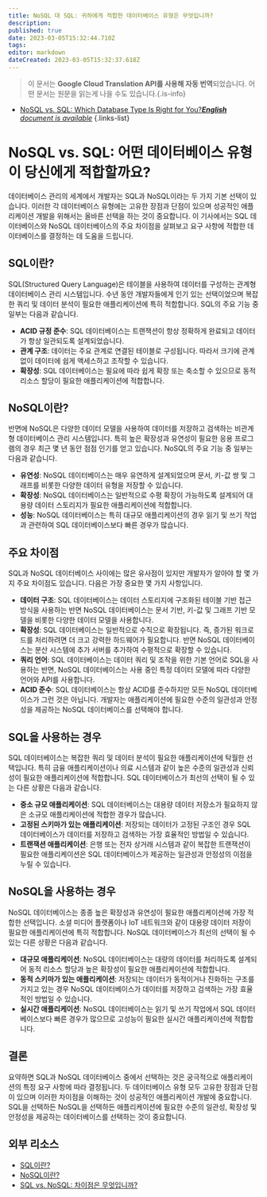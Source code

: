```yaml
---
title: NoSQL 대 SQL: 귀하에게 적합한 데이터베이스 유형은 무엇입니까?
description: 
published: true
date: 2023-03-05T15:32:44.710Z
tags: 
editor: markdown
dateCreated: 2023-03-05T15:32:37.618Z
---
```


> 이 문서는 **Google Cloud Translation API를 사용해 자동 번역**되었습니다.
어떤 문서는 원문을 읽는게 나을 수도 있습니다.{.is-info}



- [NoSQL vs. SQL: Which Database Type Is Right for You?***English** document is available*](/en/Knowledge-base/NoSQL/nosql-vs-sql-which-database-type-is-right-for-you)
{.links-list}

# NoSQL vs. SQL: 어떤 데이터베이스 유형이 당신에게 적합할까요?

데이터베이스 관리의 세계에서 개발자는 SQL과 NoSQL이라는 두 가지 기본 선택이 있습니다. 이러한 각 데이터베이스 유형에는 고유한 장점과 단점이 있으며 성공적인 애플리케이션 개발을 위해서는 올바른 선택을 하는 것이 중요합니다. 이 기사에서는 SQL 데이터베이스와 NoSQL 데이터베이스의 주요 차이점을 살펴보고 요구 사항에 적합한 데이터베이스를 결정하는 데 도움을 드립니다.

## SQL이란?

SQL(Structured Query Language)은 테이블을 사용하여 데이터를 구성하는 관계형 데이터베이스 관리 시스템입니다. 수년 동안 개발자들에게 인기 있는 선택이었으며 복잡한 쿼리 및 데이터 분석이 필요한 애플리케이션에 특히 적합합니다. SQL의 주요 기능 중 일부는 다음과 같습니다.

- **ACID 규정 준수**: SQL 데이터베이스는 트랜잭션이 항상 정확하게 완료되고 데이터가 항상 일관되도록 설계되었습니다.
- **관계 구조**: 데이터는 주요 관계로 연결된 테이블로 구성됩니다. 따라서 크기에 관계없이 데이터에 쉽게 액세스하고 조작할 수 있습니다.
- **확장성**: SQL 데이터베이스는 필요에 따라 쉽게 확장 또는 축소할 수 있으므로 동적 리소스 할당이 필요한 애플리케이션에 적합합니다.

## NoSQL이란?

반면에 NoSQL은 다양한 데이터 모델을 사용하여 데이터를 저장하고 검색하는 비관계형 데이터베이스 관리 시스템입니다. 특히 높은 확장성과 유연성이 필요한 응용 프로그램의 경우 최근 몇 년 동안 점점 인기를 얻고 있습니다. NoSQL의 주요 기능 중 일부는 다음과 같습니다.

- **유연성**: NoSQL 데이터베이스는 매우 유연하게 설계되었으며 문서, 키-값 쌍 및 그래프를 비롯한 다양한 데이터 유형을 저장할 수 있습니다.
- **확장성**: NoSQL 데이터베이스는 일반적으로 수평 확장이 가능하도록 설계되어 대용량 데이터 스토리지가 필요한 애플리케이션에 적합합니다.
- **성능**: NoSQL 데이터베이스는 특히 대규모 애플리케이션의 경우 읽기 및 쓰기 작업과 관련하여 SQL 데이터베이스보다 빠른 경우가 많습니다.

## 주요 차이점

SQL과 NoSQL 데이터베이스 사이에는 많은 유사점이 있지만 개발자가 알아야 할 몇 가지 주요 차이점도 있습니다. 다음은 가장 중요한 몇 가지 사항입니다.

- **데이터 구조**: SQL 데이터베이스는 데이터 스토리지에 구조화된 테이블 기반 접근 방식을 사용하는 반면 NoSQL 데이터베이스는 문서 기반, 키-값 및 그래프 기반 모델을 비롯한 다양한 데이터 모델을 사용합니다.
- **확장성**: SQL 데이터베이스는 일반적으로 수직으로 확장됩니다. 즉, 증가된 워크로드를 처리하려면 더 크고 강력한 하드웨어가 필요합니다. 반면 NoSQL 데이터베이스는 분산 시스템에 추가 서버를 추가하여 수평적으로 확장할 수 있습니다.
- **쿼리 언어**: SQL 데이터베이스는 데이터 쿼리 및 조작을 위한 기본 언어로 SQL을 사용하는 반면, NoSQL 데이터베이스는 사용 중인 특정 데이터 모델에 따라 다양한 언어와 API를 사용합니다.
- **ACID 준수**: SQL 데이터베이스는 항상 ACID를 준수하지만 모든 NoSQL 데이터베이스가 그런 것은 아닙니다. 개발자는 애플리케이션에 필요한 수준의 일관성과 안정성을 제공하는 NoSQL 데이터베이스를 선택해야 합니다.

## SQL을 사용하는 경우

SQL 데이터베이스는 복잡한 쿼리 및 데이터 분석이 필요한 애플리케이션에 탁월한 선택입니다. 특히 금융 애플리케이션이나 의료 시스템과 같이 높은 수준의 일관성과 신뢰성이 필요한 애플리케이션에 적합합니다. SQL 데이터베이스가 최선의 선택이 될 수 있는 다른 상황은 다음과 같습니다.

- **중소 규모 애플리케이션**: SQL 데이터베이스는 대용량 데이터 저장소가 필요하지 않은 소규모 애플리케이션에 적합한 경우가 많습니다.
- **고정된 스키마가 있는 애플리케이션**: 저장되는 데이터가 고정된 구조인 경우 SQL 데이터베이스가 데이터를 저장하고 검색하는 가장 효율적인 방법일 수 있습니다.
- **트랜잭션 애플리케이션**: 은행 또는 전자 상거래 시스템과 같이 복잡한 트랜잭션이 필요한 애플리케이션은 SQL 데이터베이스가 제공하는 일관성과 안정성의 이점을 누릴 수 있습니다.

## NoSQL을 사용하는 경우

NoSQL 데이터베이스는 종종 높은 확장성과 유연성이 필요한 애플리케이션에 가장 적합한 선택입니다. 소셜 미디어 플랫폼이나 IoT 네트워크와 같이 대용량 데이터 저장이 필요한 애플리케이션에 특히 적합합니다. NoSQL 데이터베이스가 최선의 선택이 될 수 있는 다른 상황은 다음과 같습니다.

- **대규모 애플리케이션**: NoSQL 데이터베이스는 대량의 데이터를 처리하도록 설계되어 동적 리소스 할당과 높은 확장성이 필요한 애플리케이션에 적합합니다.
- **동적 스키마가 있는 애플리케이션**: 저장되는 데이터가 동적이거나 진화하는 구조를 가지고 있는 경우 NoSQL 데이터베이스가 데이터를 저장하고 검색하는 가장 효율적인 방법일 수 있습니다.
- **실시간 애플리케이션**: NoSQL 데이터베이스는 읽기 및 쓰기 작업에서 SQL 데이터베이스보다 빠른 경우가 많으므로 고성능이 필요한 실시간 애플리케이션에 적합합니다.

## 결론

요약하면 SQL과 NoSQL 데이터베이스 중에서 선택하는 것은 궁극적으로 애플리케이션의 특정 요구 사항에 따라 결정됩니다. 두 데이터베이스 유형 모두 고유한 장점과 단점이 있으며 이러한 차이점을 이해하는 것이 성공적인 애플리케이션 개발에 중요합니다. SQL을 선택하든 NoSQL을 선택하든 애플리케이션에 필요한 수준의 일관성, 확장성 및 안정성을 제공하는 데이터베이스를 선택하는 것이 중요합니다.

## 외부 리소스

- [SQL이란?](https://www.w3schools.com/sql/sql_intro.asp)
- [NoSQL이란?](https://www.mongodb.com/nosql-explained)
- [SQL vs. NoSQL: 차이점은 무엇입니까?](https://www.ibm.com/cloud/learn/sql-vs-nosql)